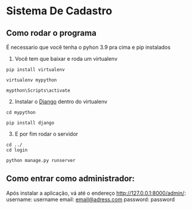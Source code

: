 # Sistema De Cadastro

## Como rodar o programa
 É necessario que você tenha o pyhon 3.9 pra cima e pip instalados
 
 1. Você tem que baixar e roda um virtualenv
``` 
pip install virtualenv

virtualenv mypython

mypthon\Scripts\activate
```

2. Instalar o [Django](https://www.djangoproject.com) dentro do virtualenv
```
cd mypython

pip install django
```

3. E por fim rodar o servidor
```
cd ../
cd login

python manage.py runserver
```

 ## Como entrar como administrador:
 Após instalar a aplicação, vá até o endereço http://127.0.0.1:8000/admin/:
   username: username
   email: email@adress.com
   password: password
